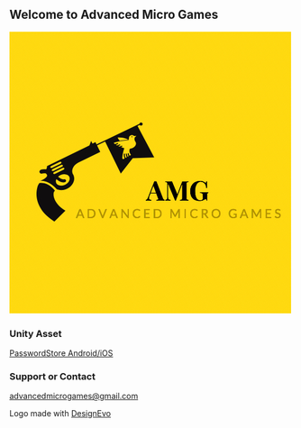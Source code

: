 ## Welcome to Advanced Micro Games
![Image](logo.jpg)
### Unity Asset
[PasswordStore Android/iOS](PasswordStoreAndroidiOS.md)
### Support or Contact
advancedmicrogames@gmail.com
<div>Logo made with <a href="https://www.designevo.com/" title="Free Online Logo Maker">DesignEvo</a></div>
